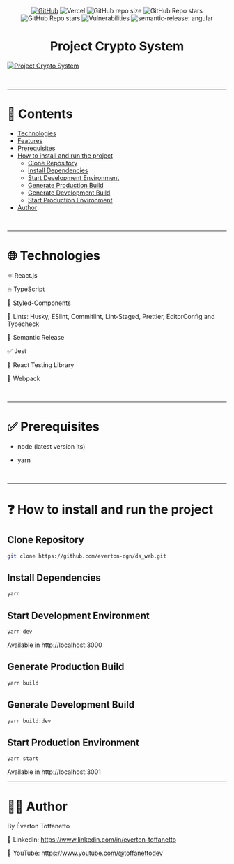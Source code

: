 <div align="center">

<a href="./LICENSE">![GitHub](https://img.shields.io/github/license/everton-dgn/ds_web?style=plastic)</a>
![Vercel](https://therealsujitk-vercel-badge.vercel.app/?app=ds-web&style=plastic)
![GitHub repo size](https://img.shields.io/github/repo-size/everton-dgn/ds_web?style=plastic)
![GitHub Repo stars](https://img.shields.io/github/stars/everton-dgn/ds_web?color=yellow&style=plastic)
![GitHub Repo stars](https://img.shields.io/github/v/release/everton-dgn/ds_web?color=orange&style=plastic)
![Vulnerabilities](https://img.shields.io/snyk/vulnerabilities/github/everton-dgn/ds_web?style=plastic)
![semantic-release: angular](https://img.shields.io/badge/semantic--release-angular-e10079?logo=semantic-release&style=plastic)

</div>

<h1 align="center">Project Crypto System</h1>

[![Project Crypto System](https://img.youtube.com/vi/VFmpAO5eDTk/maxresdefault.jpg)](https://www.youtube.com/watch?v=VFmpAO5eDTk)

<br />

---

# :pushpin: Contents

- [Technologies](#globe_with_meridians-technologies)
- [Features](#triangular_flag_on_post-features)
- [Prerequisites](#white_check_mark-prerequisites)
- [How to install and run the project](#question-how-to-install-and-run-the-project)
  - [Clone Repository](#clone-repository)
  - [Install Dependencies](#install-dependencies)
  - [Start Development Environment](#start-development-environment)
  - [Generate Production Build](#generate-production-build)
  - [Generate Development Build](#generate-development-build)
  - [Start Production Environment](#start-production-environment)
- [Author](#technologist-author)

<br />

---

# :globe_with_meridians: Technologies

⚛ React.js

🔥 TypeScript

💅 Styled-Components

🚩 Lints: Husky, ESlint, Commitlint, Lint-Staged, Prettier, EditorConfig and Typecheck

🌸 Semantic Release

✅ Jest

🐙 React Testing Library

🔧 Webpack

<br />

---

# :white_check_mark: Prerequisites

- node (latest version lts)

- yarn

<br />

---

# :question: How to install and run the project

## Clone Repository

```bash
git clone https://github.com/everton-dgn/ds_web.git
```

## Install Dependencies

```bash
yarn
```

## Start Development Environment

```bash
yarn dev
```

Available in http://localhost:3000

## Generate Production Build

```bash
yarn build
```

## Generate Development Build

```bash
yarn build:dev
```

## Start Production Environment

```bash
yarn start
```

Available in http://localhost:3001

---

# :technologist: Author

By Éverton Toffanetto

:link: LinkedIn: https://www.linkedin.com/in/everton-toffanetto

:link: YouTube: https://www.youtube.com/@toffanettodev
